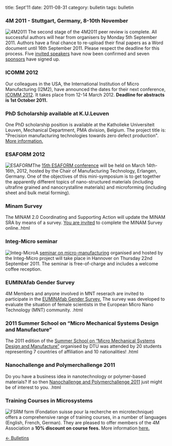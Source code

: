 title: Sept'11
date: 2011-08-31 
category: bulletin
tags: bulletin

<!--break-->
###  4M 2011 - Stuttgart, Germany, 8-10th November


![4M2011](/4m-association/images/4m-2011_web1.jpg)
The second stage of the 4M2011 peer review is complete. All successful authors will hear from organisers by Monday 5th September 2011. Authors have a final chance to re-upload their final papers as a Word document until 16th September 2011. Please respect the deadline for this process. Five [invited speakers](/4m-association/conference/2011/Invited-Speakers-0) have now been confirmed and seven [sponsors](/4m-association/conference/2011/Our-Sponsors) have signed up. 

###  ICOMM 2012

Our colleagues in the USA, the International Institution of Micro Manufacturing (I2M2), have announced the dates for their next conference, [ICOMM 2012](/4m-association/event/ICOMM-2012). It takes place from 12-14 March 2012. **Deadline for abstracts is 1st October 2011.**  
    
###  PhD Scholarship available at K.U.Leuven

One PhD scholarship position is available at the Katholieke Universiteit Leuven, Mechanical Department, PMA division, Belgium. The project title is: "Precision manufacturing technologies towards zero defect production". [More information.](/4m-association/content/PhD-scholarship-KULeuven/PhD-scholarship-KULeuven.html)
  
###  ESAFORM 2012

![ESAFORM](/4m-association/images/logoesaform_300.jpg)The [15th ESAFORM conference](/4m-association/node/556) will be held on March 14th-16th, 2012, hosted by the Chair of Manufacturing Technology, Erlangen, Germany. One of the objectives of this mini-symposium is to get together the apparently different topics of nano-structured materials (including ultrafine grained and nanocrystalline materials) and microforming (including sheet and bulk metal forming).   
  
###  Minam Survey

The MINAM 2.0 Coordinating and Supporting Action will update the MINAM SRA by means of a survey. [You are invited](/4m-association/content/MINAM-Survey/MINAM-Survey.html) to complete the MINAM Survey online..html
  
###  Integ-Micro seminar

![Integ-Micro](/4m-association/images/logo_integmicro_web2.jpg)A [seminar on micro-manufacturing](/event/Integ-micro-seminar) organised and hosted by the Integ-Micro project will take place in Hannover on Thursday 22nd September 2011. The seminar is free-of-charge and includes a welcome coffee reception.
    
###  EUMINAfab Gender Survey

4M Members and anyone involved in MNT reserach are invited to participate in the [EUMINAfab Gender Survey.](/4m-association/content/EUMINAfab-Gender-Survey/EUMINAfab-Gender-Survey.html) The survey was developed to evaluate the situation of female scientists in the European Micro Nano Technology (MNT) community.     .html
  
###  2011 Summer School on “Micro Mechanical Systems Design and Manufacture”

The 2011 edition of the [Summer School on “Micro Mechanical Systems Design and Manufacture”](/4m-association/content/2011-Summer-School-Micro-Mechanical-Systems-Design-and-Manufacture/2011-Summer-School-Micro-Mechanical-Systems-Design-and-Manufacture.html) organised by DTU was attended by 20 students representing 7 countries of affiliation and 10 nationalities!  .html

###  Nanochallenge and Polymerchallenge 2011

Do you have a business idea in nanotechnology or polymer-based materials? If so then [Nanochallenge and Polymerchallenge 2011](/4m-association/content/Nanochallenge-and-Polymerchallenge-2011/Nanochallenge-and-Polymerchallenge-2011.html) just might be of interest to you.  .html
 
###  Training Courses in Microsystems

![FSRM](/4m-association/images/fsrm_logo_web.gif)
fsrm (Fondation suisse pour la recherche en microtechnique) offers a comprehensive range of training courses, in a number of languages (English, French, German). They are pleased to offer members of the 4M Association a <b>10% discount on course fees.</b> More information [here.](/4m-association/content/fsrm-training-courses/fsrm-training-courses.html)

[&larr; Bulletins](/4m-association/bulletin/index.html)